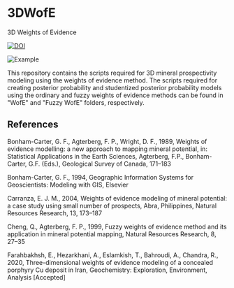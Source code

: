 # 3DWofE
3D Weights of Evidence

[![DOI](https://zenodo.org/badge/205634309.svg)](https://zenodo.org/badge/latestdoi/205634309)

![Example](https://github.com/e-farahbakhsh/3D_WofE/blob/master/Results/Model.png)

This repository contains the scripts required for 3D mineral prospectivity modeling using the weights of evidence method. The scripts required for creating posterior probability and studentized posterior probability models using the ordinary and fuzzy weights of evidence methods can be found in "WofE" and "Fuzzy WofE" folders, respectively.

## References
Bonham-Carter, G. F., Agterberg, F. P., Wright, D. F., 1989, Weights of evidence modelling: a new approach to mapping mineral potential, in: Statistical Applications in the Earth Sciences, Agterberg, F.P., Bonham-Carter, G.F. (Eds.), Geological Survey of Canada, 171–183

Bonham-Carter, G. F., 1994, Geographic Information Systems for Geoscientists: Modeling with GIS, Elsevier

Carranza, E. J. M., 2004, Weights of evidence modeling of mineral potential: a case study using small number of prospects, Abra, Philippines, Natural Resources Research, 13, 173–187

Cheng, Q., Agterberg, F. P., 1999, Fuzzy weights of evidence method and its application in mineral potential mapping, Natural Resources Research, 8, 27–35

Farahbakhsh, E., Hezarkhani, A., Eslamkish, T., Bahroudi, A., Chandra, R., 2020, Three-dimensional weights of evidence modeling of a concealed porphyry Cu deposit in Iran, Geochemistry: Exploration, Environment, Analysis [Accepted]
